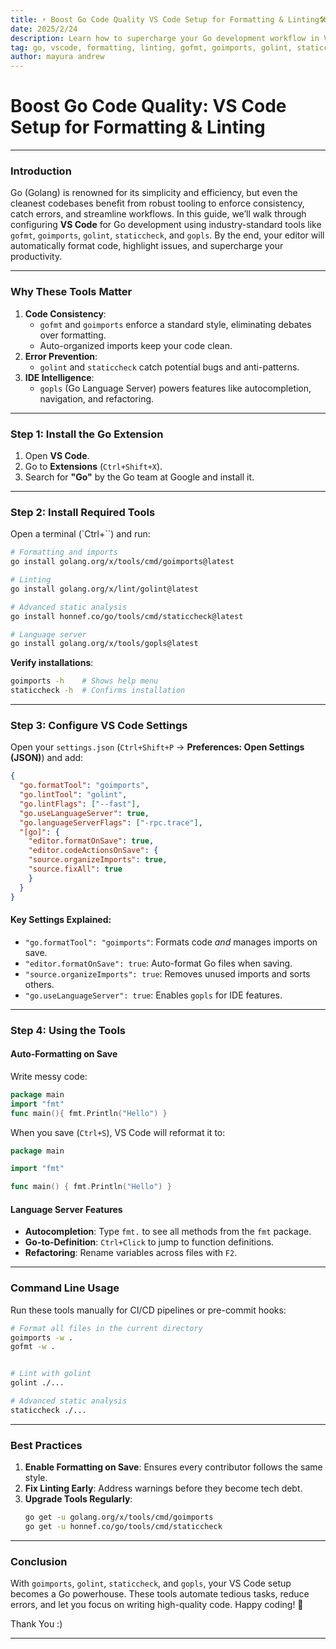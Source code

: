 ```yaml
---
title: ⚡ Boost Go Code Quality VS Code Setup for Formatting & Linting🛠️
date: 2025/2/24
description: Learn how to supercharge your Go development workflow in VS Code with essential tools like gofmt, goimports, golint, staticcheck, and gopls. This guide walks you through installation, configuration, and best practices for automating code formatting, linting, and error detection. Perfect for Go developers aiming to write clean, efficient, and maintainable code.
tag: go, vscode, formatting, linting, gofmt, goimports, golint, staticcheck, gopls, productivity
author: mayura andrew
---
```


# Boost Go Code Quality: VS Code Setup for Formatting & Linting

---

### Introduction

Go (Golang) is renowned for its simplicity and efficiency, but even the cleanest codebases benefit from robust tooling to enforce consistency, catch errors, and streamline workflows. In this guide, we’ll walk through configuring **VS Code** for Go development using industry-standard tools like `gofmt`, `goimports`, `golint`, `staticcheck`, and `gopls`. By the end, your editor will automatically format code, highlight issues, and supercharge your productivity.

---

### **Why These Tools Matter**
1. **Code Consistency**:  
   - `gofmt` and `goimports` enforce a standard style, eliminating debates over formatting.  
   - Auto-organized imports keep your code clean.  
2. **Error Prevention**:  
   - `golint` and `staticcheck` catch potential bugs and anti-patterns.  
3. **IDE Intelligence**:  
   - `gopls` (Go Language Server) powers features like autocompletion, navigation, and refactoring.  

---

### **Step 1: Install the Go Extension**
1. Open **VS Code**.  
2. Go to **Extensions** (`Ctrl+Shift+X`).  
3. Search for **"Go"** by the Go team at Google and install it.  

---

### **Step 2: Install Required Tools**
Open a terminal (`Ctrl+``) and run:  
```bash
# Formatting and imports
go install golang.org/x/tools/cmd/goimports@latest

# Linting
go install golang.org/x/lint/golint@latest

# Advanced static analysis
go install honnef.co/go/tools/cmd/staticcheck@latest

# Language server
go install golang.org/x/tools/gopls@latest
```

**Verify installations**:  
```bash
goimports -h	# Shows help menu
staticcheck -h  # Confirms installation
```

---

### **Step 3: Configure VS Code Settings**
Open your `settings.json` (`Ctrl+Shift+P` → **Preferences: Open Settings (JSON)**) and add:  
```json
{
  "go.formatTool": "goimports",
  "go.lintTool": "golint",
  "go.lintFlags": ["--fast"],
  "go.useLanguageServer": true,
  "go.languageServerFlags": ["-rpc.trace"],
  "[go]": {
	"editor.formatOnSave": true,
	"editor.codeActionsOnSave": {
  	"source.organizeImports": true,
  	"source.fixAll": true
	}
  }
}
```

#### **Key Settings Explained**:
- `"go.formatTool": "goimports"`: Formats code *and* manages imports on save.  
- `"editor.formatOnSave": true`: Auto-format Go files when saving.  
- `"source.organizeImports": true`: Removes unused imports and sorts others.  
- `"go.useLanguageServer": true`: Enables `gopls` for IDE features.  

---

### **Step 4: Using the Tools**
#### **Auto-Formatting on Save**  
Write messy code:  
```go
package main
import "fmt"
func main(){ fmt.Println("Hello") }
```

When you save (`Ctrl+S`), VS Code will reformat it to:  
```go
package main

import "fmt"

func main() { fmt.Println("Hello") }
```

#### **Language Server Features**  
- **Autocompletion**: Type `fmt.` to see all methods from the `fmt` package.  
- **Go-to-Definition**: `Ctrl+Click` to jump to function definitions.  
- **Refactoring**: Rename variables across files with `F2`.  

---

### **Command Line Usage**
Run these tools manually for CI/CD pipelines or pre-commit hooks:  
```bash
# Format all files in the current directory
goimports -w .
gofmt -w .


# Lint with golint
golint ./...

# Advanced static analysis
staticcheck ./...
```

---

### **Best Practices**
1. **Enable Formatting on Save**: Ensures every contributor follows the same style.  
2. **Fix Linting Early**: Address warnings before they become tech debt.  
3. **Upgrade Tools Regularly**:  
   ```bash
   go get -u golang.org/x/tools/cmd/goimports
   go get -u honnef.co/go/tools/cmd/staticcheck
   ```

---

### **Conclusion**
With `goimports`, `golint`, `staticcheck`, and `gopls`, your VS Code setup becomes a Go powerhouse. These tools automate tedious tasks, reduce errors, and let you focus on writing high-quality code. Happy coding! 🚀

Thank You :)

---
